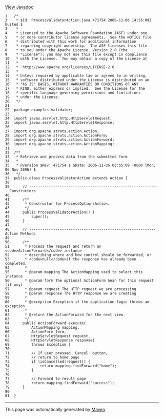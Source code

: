 [View Javadoc](../../../apidocs/examples/validator/ProcessValidatorAction.html.md)


    1   /*
    2    * $Id: ProcessValidatorAction.java 471754 2006-11-06 14:55:09Z husted $
    3    *
    4    * Licensed to the Apache Software Foundation (ASF) under one
    5    * or more contributor license agreements.  See the NOTICE file
    6    * distributed with this work for additional information
    7    * regarding copyright ownership.  The ASF licenses this file
    8    * to you under the Apache License, Version 2.0 (the
    9    * "License"); you may not use this file except in compliance
    10   * with the License.  You may obtain a copy of the License at
    11   *
    12   *  http://www.apache.org/licenses/LICENSE-2.0
    13   *
    14   * Unless required by applicable law or agreed to in writing,
    15   * software distributed under the License is distributed on an
    16   * "AS IS" BASIS, WITHOUT WARRANTIES OR CONDITIONS OF ANY
    17   * KIND, either express or implied.  See the License for the
    18   * specific language governing permissions and limitations
    19   * under the License.
    20   */
    21  
    22  package examples.validator;
    23  
    24  import javax.servlet.http.HttpServletRequest;
    25  import javax.servlet.http.HttpServletResponse;
    26  
    27  import org.apache.struts.action.Action;
    28  import org.apache.struts.action.ActionForm;
    29  import org.apache.struts.action.ActionForward;
    30  import org.apache.struts.action.ActionMapping;
    31  
    32  /**
    33   * Retrieve and process data from the submitted form
    34   *
    35   * @version $Rev: 471754 $ $Date: 2006-11-06 08:55:09 -0600 (Mon, 06 Nov 2006) $
    36   */
    37  public class ProcessValidatorAction extends Action {
    38  
    39      // ------------------------------------------------------------ Constructors
    40  
    41      /**
    42       * Constructor for ProcessOptionsAction.
    43       */
    44      public ProcessValidatorAction() {
    45          super();
    46      }
    47  
    48      // ---------------------------------------------------------- Action Methods
    49  
    50      /**
    51       * Process the request and return an <code>ActionForward</code> instance
    52       * describing where and how control should be forwarded, or
    53       * <code>null</code>if the response has already been completed.
    54       *
    55       * @param mapping The ActionMapping used to select this instance
    56       * @param form The optional ActionForm bean for this request (if any)
    57       * @param request The HTTP request we are processing
    58       * @param response The HTTP response we are creating
    59       *
    60       * @exception Exception if the application logic throws an exception
    61       *
    62       * @return the ActionForward for the next view
    63       */
    64      public ActionForward execute(
    65          ActionMapping mapping,
    66          ActionForm form,
    67          HttpServletRequest request,
    68          HttpServletResponse response)
    69          throws Exception {
    70  
    71          // If user pressed 'Cancel' button,
    72          // return to home page
    73          if (isCancelled(request)) {
    74              return mapping.findForward("home");
    75          }
    76  
    77          // Forward to result page
    78          return mapping.findForward("success");
    79      }
    80  
    81  }

------------------------------------------------------------------------

This page was automatically generated by [Maven](http://maven.apache.org/)
